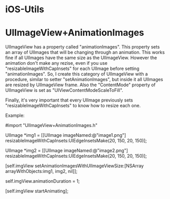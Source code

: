 iOS-Utils
=========


UIImageView+AnimationImages
===========================

UIImageView has a property called "animationImages". This property sets an array of UIImages that will be changing through an animation. This works fine if all UIImages have the same size as the UIImageView. However the animation don't make any rezise, even if you use "resizableImageWithCapInsets" for each UIImage before setting "animationImages". So, I create this category of UIImageView with a procedure, similar to setter "setAnimationImages", but inside it all UIImages are resized by UIImageView frame. Also the "ContentMode" property of UIImageView is set as "UIViewContentModeScaleToFill". 

Finally, it's very important that every UIImage previously sets "resizableImageWithCapInsets" to know how to resize each one.

Example:

 #import "UIImageView+AnimationImages.h"

UIImage *img1 = [[UIImage imageNamed:@"image1.png"] resizableImageWithCapInsets:UIEdgeInsetsMake(20, 150, 20, 150)];

UIImage *img2 = [[UIImage imageNamed:@"image2.png"] resizableImageWithCapInsets:UIEdgeInsetsMake(20, 150, 20, 150)];

[self.imgView setAnimationImagesWithUIImageViewSize:[NSArray arrayWithObjects:img1, img2, nil]];

self.imgView.animationDuration = 1;

[self.imgView startAnimating];


